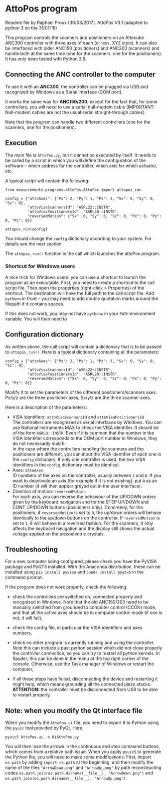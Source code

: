 
# AttoPos program

Readme file by Raphael Proux (30/03/2017).
AttoPos V3.1 (adapted to python 3 on the 31/01/18)

This program controls the scanners and positioners on an Attocube ANC300 controller with three 
axes of each (or less, XYZ style). It can also be interfaced with older ANC150 (positioners) and 
ANC200 (scanners) and handle both at the same time (one for the scanners, one for the 
positioners). It has only been tested with Python 3.6.


## Connecting the ANC controller to the computer

To use it with an __ANC300__, the controller can be plugged via USB and recognized by 
Windows as a Serial interface (COM port).

It works the same way for __ANC150/200__, except for the fact that, for some controllers, you will need to use a serial null-modem cable (IMPORTANT: Null-modem cables are not the usual serial 
straight-through cables). 

Note that the program can handle two different controllers (one for the scanners, one 
for the positioners).

## Execution
The main file is `AttoPos.py`, but it cannot be executed by itself. It needs to be called by a script in which you will define the configuration of the software – which address for the controller, which axis for which actuator, etc.

A typical script will contain the following:
```
from measurements.programs.attoPos.AttoPos import attopos_run

config = {"attoAxes": {"Px": 2, "Py": 1, "Pz": 3, "Sx": 0, "Sy": 0, "Sz": 0}, 
          "attoVisaScannersId": "ASRL22::INSTR", 
          "attoVisaPositionersId": "ASRL20::INSTR", 
          "reversedMotion": {"Sx": 0, "Sy": 0, "Sz": 0, "Px": 0, "Py": 0, "Pz": 0}}

attopos_run(config)
```

You should change the `config` dictionary according to your system. For details see the next section.

The `attopos_run()` function is the call which launches the attoPos program.

### Shortcut for Windows users

A nice trick for Windows users: you can use a shortcut to launch the program as an executable. First, you need to create a shortcut to the call script file. Then open the properties (right-click > Properties) of the shortcut. The destination will have the full path to the call script file. Add `pythonw` in front – you may need to add double quotation marks around the filepath if it contains spaces.

If this does not work, you may not have `pythonw` in your `PATH` environment variable. You will then need to 

## Configuration dictionary

As written above, the call script will contain a dictionary that is to be passed to `attopos_run()`. Here is a typical dictionary containing all the parameters:
```
config = {"attoAxes": {"Px": 2, "Py": 1, "Pz": 3, "Sx": 0, "Sy": 0, "Sz": 0}, 
          "attoVisaScannersId": "ASRL22::INSTR", 
          "attoVisaPositionersId": "ASRL20::INSTR", 
          "reversedMotion": {"Sx": 0, "Sy": 0, "Sz": 0, "Px": 0, "Py": 0, "Pz": 0}}
```

Modify it to set the parameters of the different positioners/scanners axes.
Px/y/z are the three positioner axes, Sx/y/z are the three scanner axes.

Here is a description of the parameters:

- VISA identifiers: `attoVisaScannersId` and `attoVisaPositionersId`  
The controllers are recognized as serial interfaces by Windows. You can use National Instruments MAX to check the VISA identifier. It should be of the form `ASRL9::INSTR`. Even if it is common that the number in the VISA identifier corresponds to the COM port number in Windows, they do not necessarily match.  
In the case where the controllers handling the scanners and the positioners are different, you can input the VISA identifier of each one in the `config` dictionary. If only one controller is used, the two VISA identifiers in the `config` dictionary must be identical.
- Axes: `attoAxes`  
ID numbers of the axes on the controller, usually between `1` and `6`. If you want to deactivate an axis (for example if it is not existing), put `0` as an ID number (it will then appear greyed out in the user interface).
- Direction of motion: `reversedMotion`  
For each axis, you can reverse the behaviour of the UP/DOWN orders given by the keyboard navigation and for the STEP UP/DOWN and CONT UP/DOWN buttons (positioners only). Concretely, for the positioners, if `reversedMotion` is set to `0`, the up/down orders will behave identically to the up/down buttons on the controller. If `reversedMotion` is set to `1`, it will behave in a reversed fashion. For the scanners, it only affects the keyboard navigation and the display still shows the actual voltage applied on the piezoelectric crystals.


## Troubleshooting

For a new computer being configured, please check you have the PyVISA package and PyQT5 installed.
With the Anaconda distribution, these can be installed using `pip install pyvisa` and 
`conda install pyqt=5` in the command prompt.

If the program does not work properly, check the following:

- check the controllers are switched on, connected properly and recognized in Windows. Note that
the old ANC150/200 need to be manually switched from grounded to computer control (CCON) mode, and
that all the active axes should be in computer control mode (if one is not, it will fail),

- check the config file, in particular the VISA identifiers and axes numbers,

- check no other program is currently running and using the controller. Note this can include 
a past python session which did not close properly the controller connection, so you can try
to restart all python kernels. In Spyder, this can be done in the menu at the top right corner of the console. Otherwise, use the Task manager of Windows or restart the computer,

- if all these steps have failed, disconnecting the device and restarting it might help, which means grounding all the connected piezo stacks. __ATTENTION:__ the controller must be disconnected from USB to be able to restart properly.


## Note: when you modify the Qt interface file

When you modify the `AttoPos.ui` file, you need to export it to Python using the `pyuic` tool provided by PyQt. Here:
```
pyuic5 AttoPos.ui -o UiAttoPos.py
```

You will then lose the arrows in the continuous and step command buttons, which comes from a relative path issue. When you apply `pyuic5` to generate the Python file, you will need to make some modifications. First, import `os.path` by adding `import os.path` at the beginning, and then modify the name of the files `"ArrowDown.png"` and `"ArrowUp.png"` by path reconstructing codes `os.path.join(os.path.dirname(__file__), "ArrowDown.png")` and `os.path.join(os.path.dirname(__file__), "ArrowUp.png")`.

